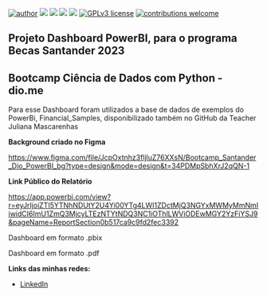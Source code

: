 [![author](https://img.shields.io/badge/author-carloshaar-silver.svg)](https://www.linkedin.com/in/carloshaar) 
[![](https://img.shields.io/badge/MS-PowerBI-gold.svg)](https://powerbi.microsoft.com/pt-br/) 
[![](https://img.shields.io/badge/Python-3.7+-blue.svg)](https://www.python.org/downloads/release/python-365/) 
[![](https://img.shields.io/badge/MS-Excel-darkgreen.svg)](https://www.microsoft.com/pt-br/microsoft-365/excel)
[![](https://img.shields.io/badge/Google-Colab-orange.svg)](https://colab.research.google.com) 
[![GPLv3 license](https://img.shields.io/badge/License-GPLv3-blue.svg)](http://perso.crans.org/besson/LICENSE.html) 
[![contributions welcome](https://img.shields.io/badge/contributions-welcome-brightgreen.svg?style=flat)](https://github.com/carloshaar/)


## Projeto Dashboard PowerBI, para o programa Becas Santander 2023

## Bootcamp Ciência de Dados com Python - dio.me

Para esse Dashboard foram utilizados a base de dados de exemplos do PowerBi, Financial_Samples, disponibilizado também no GitHub da Teacher Juliana Mascarenhas



**Background criado no Figma**

https://www.figma.com/file/JcpOxtnhz3fljluZ76XXsN/Bootcamp_Santander_Dio_PowerBI_bg?type=design&mode=design&t=34PDMpSbhXrJ2qQN-1

**Link Público do Relatório**

https://app.powerbi.com/view?r=eyJrIjoiZTI5YTNhNDUtY2U4Yi00YTg4LWI1ZDctMjQ3NGYxMWMyMmNmIiwidCI6ImU1ZmQ3MjcyLTEzNTYtNDQ3NC1iOThlLWViODEwMGY2YzFiYSJ9&pageName=ReportSection0b517ca9c9fd2fec3392


Dashboard em formato .pbix



Dashboard em formato .pdf

**Links das minhas redes:**

* [LinkedIn](https://www.linkedin.com/in/carloshaar/)

